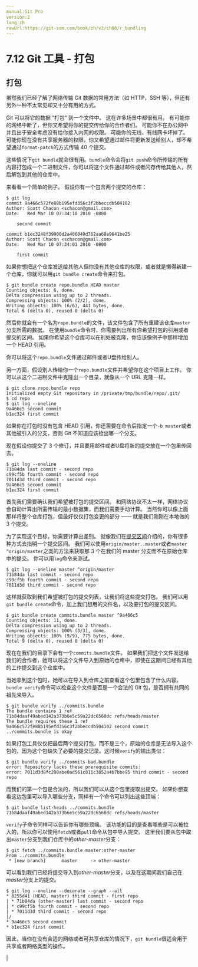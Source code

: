 ```yaml
---
manual:Git Pro
version:2
lang:zh
rawUrl:https://git-scm.com/book/zh/v2/ch00/r_bundling
---
```



# 7.12 Git 工具 - 打包

## 打包<a name="r_bundling"></a>


虽然我们已经了解了网络传输 Git 数据的常用方法（如 HTTP，SSH 等），但还有另外一种不太常见却又十分有用的方式。




Git 可以将它的数据 “打包” 到一个文件中。 这在许多场景中都很有用。 有可能你的网络中断了，但你又希望将你的提交传给你的合作者们。 可能你不在办公网中并且出于安全考虑没有给你接入内网的权限。 可能你的无线、有线网卡坏掉了。 可能你现在没有共享服务器的权限，你又希望通过邮件将更新发送给别人，却不希望通过`format-patch`的方式传输 40 个提交。




这些情况下`git bundle`就会很有用。`bundle`命令会将`git push`命令所传输的所有内容打包成一个二进制文件，你可以将这个文件通过邮件或者闪存传给其他人，然后解包到其他的仓库中。




来看看一个简单的例子。 假设你有一个包含两个提交的仓库：



```
$ git log
commit 9a466c572fe88b195efd356c3f2bbeccdb504102
Author: Scott Chacon <schacon@gmail.com>
Date:   Wed Mar 10 07:34:10 2010 -0800

    second commit

commit b1ec3248f39900d2a406049d762aa68e9641be25
Author: Scott Chacon <schacon@gmail.com>
Date:   Wed Mar 10 07:34:01 2010 -0800

    first commit
```




如果你想把这个仓库发送给其他人但你没有其他仓库的权限，或者就是懒得新建一个仓库，你就可以用`git bundle create`命令来打包。



```
$ git bundle create repo.bundle HEAD master
Counting objects: 6, done.
Delta compression using up to 2 threads.
Compressing objects: 100% (2/2), done.
Writing objects: 100% (6/6), 441 bytes, done.
Total 6 (delta 0), reused 0 (delta 0)
```




然后你就会有一个名为`repo.bundle`的文件，该文件包含了所有重建该仓库`master`分支所需的数据。 在使用`bundle`命令时，你需要列出所有你希望打包的引用或者提交的区间。 如果你希望这个仓库可以在别处被克隆，你应该像例子中那样增加一个 HEAD 引用。




你可以将这个`repo.bundle`文件通过邮件或者U盘传给别人。




另一方面，假设别人传给你一个`repo.bundle`文件并希望你在这个项目上工作。 你可以从这个二进制文件中克隆出一个目录，就像从一个 URL 克隆一样。



```
$ git clone repo.bundle repo
Initialized empty Git repository in /private/tmp/bundle/repo/.git/
$ cd repo
$ git log --oneline
9a466c5 second commit
b1ec324 first commit
```




如果你在打包时没有包含 HEAD 引用，你还需要在命令后指定一个`-b master`或者其他被引入的分支，否则 Git 不知道应该检出哪一个分支。




现在假设你提交了 3 个修订，并且要用邮件或者U盘将新的提交放在一个包里传回去。



```
$ git log --oneline
71b84da last commit - second repo
c99cf5b fourth commit - second repo
7011d3d third commit - second repo
9a466c5 second commit
b1ec324 first commit
```




首先我们需要确认我们希望被打包的提交区间。 和网络协议不太一样，网络协议会自动计算出所需传输的最小数据集，而我们需要手动计算。 当然你可以像上面那样将整个仓库打包，但最好仅仅打包变更的部分 —— 就是我们刚刚在本地做的 3 个提交。




为了实现这个目标，你需要计算出差别。 就像我们在[提交区间](%707  "")介绍的，你有很多种方式去指明一个提交区间。 我们可以使用`origin/master..master`或者`master ^origin/master`之类的方法来获取那 3 个在我们的 master 分支而不在原始仓库中的提交。 你可以用`log`命令来测试。



```
$ git log --oneline master ^origin/master
71b84da last commit - second repo
c99cf5b fourth commit - second repo
7011d3d third commit - second repo
```




这样就获取到我们希望被打包的提交列表，让我们将这些提交打包。 我们可以用`git bundle create`命令，加上我们想用的文件名，以及要打包的提交区间。



```
$ git bundle create commits.bundle master ^9a466c5
Counting objects: 11, done.
Delta compression using up to 2 threads.
Compressing objects: 100% (3/3), done.
Writing objects: 100% (9/9), 775 bytes, done.
Total 9 (delta 0), reused 0 (delta 0)
```




现在在我们的目录下会有一个`commits.bundle`文件。 如果我们把这个文件发送给我们的合作者，她可以将这个文件导入到原始的仓库中，即使在这期间已经有其他的工作提交到这个仓库中。




当她拿到这个包时，她可以在导入到仓库之前查看这个包里包含了什么内容。`bundle verify`命令可以检查这个文件是否是一个合法的 Git 包，是否拥有共同的祖先来导入。



```
$ git bundle verify ../commits.bundle
The bundle contains 1 ref
71b84daaf49abed142a373b6e5c59a22dc6560dc refs/heads/master
The bundle requires these 1 ref
9a466c572fe88b195efd356c3f2bbeccdb504102 second commit
../commits.bundle is okay
```




如果打包工具仅仅把最后两个提交打包，而不是三个，原始的仓库是无法导入这个包的，因为这个包缺失了必要的提交记录。这时候`verify`的输出类似：



```
$ git bundle verify ../commits-bad.bundle
error: Repository lacks these prerequisite commits:
error: 7011d3d8fc200abe0ad561c011c3852a4b7bbe95 third commit - second repo
```




而我们的第一个包是合法的，所以我们可以从这个包里提取出提交。 如果你想查看这边包里可以导入哪些分支，同样有一个命令可以列出这些顶端：



```
$ git bundle list-heads ../commits.bundle
71b84daaf49abed142a373b6e5c59a22dc6560dc refs/heads/master
```




`verify`子命令同样可以告诉你有哪些顶端。 该功能的目的是查看哪些是可以被拉入的，所以你可以使用`fetch`或者`pull`命令从包中导入提交。 这里我们要从包中取出`master`分支到我们仓库中的<em>other-master</em>分支：



```
$ git fetch ../commits.bundle master:other-master
From ../commits.bundle
 * [new branch]      master     -> other-master
```




可以看到我们已经将提交导入到<em>other-master</em>分支，以及在这期间我们自己在<em>master</em>分支上的提交。



```
$ git log --oneline --decorate --graph --all
* 8255d41 (HEAD, master) third commit - first repo
| * 71b84da (other-master) last commit - second repo
| * c99cf5b fourth commit - second repo
| * 7011d3d third commit - second repo
|/
* 9a466c5 second commit
* b1ec324 first commit
```




因此，当你在没有合适的网络或者可共享仓库的情况下，`git bundle`很适合用于共享或者网络类型的操作。


|


